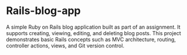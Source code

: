 # Rails-blog-app
A simple Ruby on Rails blog application built as part of an assignment. It supports creating, viewing, editing, and deleting blog posts. This project demonstrates basic Rails concepts such as MVC architecture, routing, controller actions, views, and Git version control.
